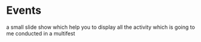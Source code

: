 # Events
a small slide show which help you to display all the activity which is going  to me conducted in a multifest  

